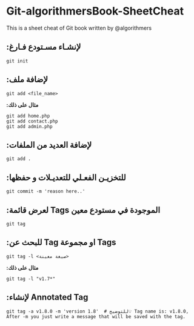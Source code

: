 # Git-algorithmersBook-SheetCheat
This is a sheet cheat of Git book written by @algorithmers

## :لإنشـاء مسـتودع فـارغ

```
git init 
```

## :لإضافة ملف

```
git add <file_name>
```
__:مثال على ذلك__
```
git add home.php
git add contact.php
git add admin.php
```
## :لإضافة العديد من الملفات

```
git add .
```

## :للتخزيـن الفعـلي للتعديـلات و حفظها

```
git commit -m 'reason here..'
```

## :لعرض قائمة Tags الموجودة في مستودع معين

```
git tag
```

## :للبحث عن Tag او مجموعة Tags

```
git tag -l <صيغة معينة>
```

__:مثال على ذلك__
```
git tag -l "v1.7*"
```
## :لإنشاء Annotated Tag 

```
git tag -a v1.8.0 -m 'version 1.8'  # للتوضيح💡 Tag name is: v1.8.0, After -m you just write a message that will be saved with the tag.
```







